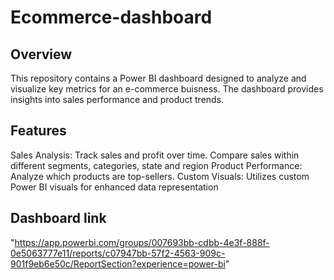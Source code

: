# Ecommerce-dashboard
## Overview
This repository contains a Power BI dashboard designed to analyze and visualize key metrics for an e-commerce buisness. The dashboard provides insights into sales performance and product trends.

## Features
Sales Analysis: Track sales and profit over time. Compare sales within different segments, categories, state and region
Product Performance: Analyze which products are top-sellers.
Custom Visuals: Utilizes custom Power BI visuals for enhanced data representation
## Dashboard link
"https://app.powerbi.com/groups/007693bb-cdbb-4e3f-888f-0e5063777e11/reports/c07947bb-57f2-4563-909c-901f9eb6e50c/ReportSection?experience=power-bi"
